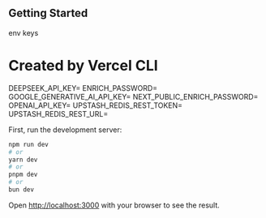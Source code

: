 ## Getting Started

env keys


# Created by Vercel CLI
DEEPSEEK_API_KEY=
ENRICH_PASSWORD=
GOOGLE_GENERATIVE_AI_API_KEY=
NEXT_PUBLIC_ENRICH_PASSWORD=
OPENAI_API_KEY=
UPSTASH_REDIS_REST_TOKEN=
UPSTASH_REDIS_REST_URL=


First, run the development server:

```bash
npm run dev
# or
yarn dev
# or
pnpm dev
# or
bun dev
```

Open [http://localhost:3000](http://localhost:3000) with your browser to see the result.

